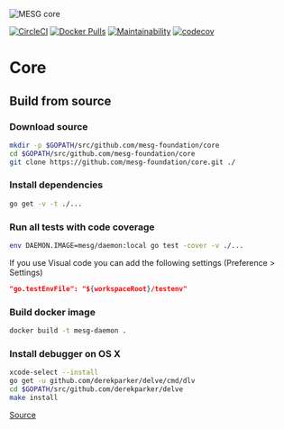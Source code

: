 ![MESG core](https://cdn.discordapp.com/attachments/450115250881036348/451705186856075265/MESG-Github-ban3-02.jpg)

[![CircleCI](https://circleci.com/gh/mesg-foundation/core.svg?style=svg&circle-token=04b7b880e5f42bd26f46a3b11445cb98830e8d92)](https://circleci.com/gh/mesg-foundation/core)
[![Docker Pulls](https://img.shields.io/docker/pulls/mesg/daemon.svg)](https://hub.docker.com/r/mesg/daemon/)
[![Maintainability](https://api.codeclimate.com/v1/badges/86ad77f7c13cde40807e/maintainability)](https://codeclimate.com/github/mesg-foundation/core/maintainability)
[![codecov](https://codecov.io/gh/mesg-foundation/core/branch/dev/graph/badge.svg)](https://codecov.io/gh/mesg-foundation/core)

# Core

## Build from source

### Download source

```bash
mkdir -p $GOPATH/src/github.com/mesg-foundation/core
cd $GOPATH/src/github.com/mesg-foundation/core
git clone https://github.com/mesg-foundation/core.git ./
```

### Install dependencies

```bash
go get -v -t ./...
```

### Run all tests with code coverage

```bash
env DAEMON.IMAGE=mesg/daemon:local go test -cover -v ./...
```

If you use Visual code you can add the following settings (Preference > Settings)
```json
"go.testEnvFile": "${workspaceRoot}/testenv"
```

### Build docker image

```bash
docker build -t mesg-daemon .
```

### Install debugger on OS X

```bash
xcode-select --install
go get -u github.com/derekparker/delve/cmd/dlv
cd $GOPATH/src/github.com/derekparker/delve
make install
```

[Source](https://github.com/derekparker/delve/blob/master/Documentation/installation/osx/install.md)

